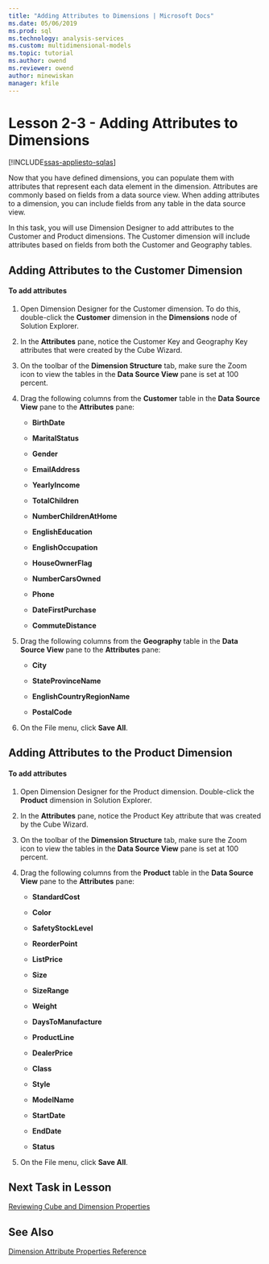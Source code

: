 ```yaml
---
title: "Adding Attributes to Dimensions | Microsoft Docs"
ms.date: 05/06/2019
ms.prod: sql
ms.technology: analysis-services
ms.custom: multidimensional-models
ms.topic: tutorial
ms.author: owend
ms.reviewer: owend
author: minewiskan
manager: kfile
---
```

# Lesson 2-3 - Adding Attributes to Dimensions
[!INCLUDE[ssas-appliesto-sqlas](../includes/ssas-appliesto-sqlas.md)]

Now that you have defined dimensions, you can populate them with attributes that represent each data element in the dimension. Attributes are commonly based on fields from a data source view. When adding attributes to a dimension, you can include fields from any table in the data source view.  
  
In this task, you will use Dimension Designer to add attributes to the Customer and Product dimensions. The Customer dimension will include attributes based on fields from both the Customer and Geography tables.  
  
## Adding Attributes to the Customer Dimension  
  
#### To add attributes  
  
1.  Open Dimension Designer for the Customer dimension. To do this, double-click the **Customer** dimension in the **Dimensions** node of Solution Explorer.  
  
2.  In the **Attributes** pane, notice the Customer Key and Geography Key attributes that were created by the Cube Wizard.  
  
3.  On the toolbar of the **Dimension Structure** tab, make sure the Zoom icon to view the tables in the **Data Source View** pane is set at 100 percent.  
  
4.  Drag the following columns from the **Customer** table in the **Data Source View** pane to the **Attributes** pane:  
  
    -   **BirthDate**  
  
    -   **MaritalStatus**  
  
    -   **Gender**  
  
    -   **EmailAddress**  
  
    -   **YearlyIncome**  
  
    -   **TotalChildren**  
  
    -   **NumberChildrenAtHome**  
  
    -   **EnglishEducation**  
  
    -   **EnglishOccupation**  
  
    -   **HouseOwnerFlag**  
  
    -   **NumberCarsOwned**  
  
    -   **Phone**  
  
    -   **DateFirstPurchase**  
  
    -   **CommuteDistance**  
  
5.  Drag the following columns from the **Geography** table in the **Data Source View** pane to the **Attributes** pane:  
  
    -   **City**  
  
    -   **StateProvinceName**  
  
    -   **EnglishCountryRegionName**  
  
    -   **PostalCode**  
  
6.  On the File menu, click **Save All**.  
  
## Adding Attributes to the Product Dimension  
  
#### To add attributes  
  
1.  Open Dimension Designer for the Product dimension. Double-click the **Product** dimension in Solution Explorer.  
  
2.  In the **Attributes** pane, notice the Product Key attribute that was created by the Cube Wizard.  
  
3.  On the toolbar of the **Dimension Structure** tab, make sure the Zoom icon to view the tables in the **Data Source View** pane is set at 100 percent.  
  
4.  Drag the following columns from the **Product** table in the **Data Source View** pane to the **Attributes** pane:  
  
    -   **StandardCost**  
  
    -   **Color**  
  
    -   **SafetyStockLevel**  
  
    -   **ReorderPoint**  
  
    -   **ListPrice**  
  
    -   **Size**  
  
    -   **SizeRange**  
  
    -   **Weight**  
  
    -   **DaysToManufacture**  
  
    -   **ProductLine**  
  
    -   **DealerPrice**  
  
    -   **Class**  
  
    -   **Style**  
  
    -   **ModelName**  
  
    -   **StartDate**  
  
    -   **EndDate**  
  
    -   **Status**  
  
5.  On the File menu, click **Save All**.  
  
## Next Task in Lesson  
[Reviewing Cube and Dimension Properties](lesson-2-4-reviewing-cube-and-dimension-properties.md)  
  
## See Also  
[Dimension Attribute Properties Reference](../multidimensional-models/dimension-attribute-properties-reference.md)  
  
  
  
